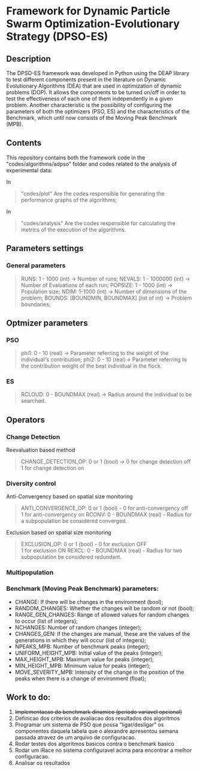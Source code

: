 # Framework for Dynamic Particle Swarm Optimization-Evolutionary Strategy (DPSO-ES)


## Description
The DPSO-ES framework was developed in Python using the DEAP library to test different 
components present in the literature on Dynamic Evolutionary Algorithms (DEA) that are 
used in optimization of dynamic problems (DOP). It allows the components to be turned 
on/off in order to test the effectiveness of each one of them independently in a given 
problem.
Another characteristic is the possibility of configuring the parameters of both the 
optimizers (PSO, ES) and the characteristics of the Benchmark, which until now consists 
of the Moving Peak Benchmark (MPB).

## Contents

This repository contains both the framework code in the "codes/algorithms/adpso" 
folder and codes related to the analysis of experimental data:

In <br> 
> "codes/plot" 
Are the codes responsible for generating the performance graphs of 
the algorithms;

In <br>
> "codes/analysis" 
Are the codes responsible for calculating the metrics of the execution of the algorithms.

## Parameters settings

### General parameters
> RUNS: 1 - 1000 (int) -> Number of runs;
> NEVALS: 1 - 1000000 (int) -> Number of Evaluations of each run;
> POPSIZE: 1 - 1000 (int) -> Population size;
> NDIM: 1-1000 (int) -> Number of dimensions of the problem;
> BOUNDS: [BOUNDMIN, BOUNDMAX] (list of int) -> Problem boundaries;

## Optmizer parameters

### PSO
> phi1: 0 - 10 (real) -> Parameter referring to the weight of the individual's contribution;
> phi2: 0 - 10 (real)-> Parameter referring to the contribution weight of the best individual in the flock.

### ES
> RCLOUD: 0 - BOUNDMAX (real) -> Radius around the individual to be searched.

## Operators

### Change Detection

Reevaluation based method

> CHANGE_DETECTION_OP: 0 or 1 (bool) -> 0 for change detection off <br> 1 for change detection on


### Diversity control

Anti-Convergency based on spatial size monitoring

> ANTI_CONVERGENCE_OP: 0 or 1 (bool) - 0 for anti-convergency off <br> 1 for anti-convergency on
> RCONV: 0 - BOUNDMAX (real) - Radius for a subpopulation be considered converged.

Exclusion based on spatial size monitoring

> EXCLUSION_OP: 0 or 1 (bool) - 0 for exclusion OFF <br> 1 for exclusion ON
> REXCL: 0 - BOUNDMAX (real) - Radius for two subpopulation be considered redundant.

### Multipopulation

### Benchmark (Moving Peak Benchmark) parameters:
- CHANGE: If there will be changes in the environment (bool);
- RANDOM_CHANGES: Whether the changes will be random or not (bool);
- RANGE_GEN_CHANGES: Range of allowed values for random changes to occur (list of integers);
- NCHANGES: Number of random changes (integer);
- CHANGES_GEN: If the changes are manual, these are the values of the generations in which they will occur (list of integers);
- NPEAKS_MPB: Number of benchmark peaks (integer);
- UNIFORM_HEIGHT_MPB: Initial value of the peaks (integer);
- MAX_HEIGHT_MPB: Maximum value for peaks (integer);
- MIN_HEIGHT_MPB: Minimum value for peaks (integer);
- MOVE_SEVERITY_MPB: Intensity of the change in the position of the peaks when there is a change of environment (float);


## Work to do:
1. <del>Implementacao do benchmark dinamico (periodo variavel opcional)</del>
2. Definicao dos criterios de avaliacao dos resultados dos algoritmos
3. Programar um sistema de PSO que possa "ligar/desligar" os componentes daquela tabela que o alexandre apresentou semana passada atravez de um arquivo de configuracao.
4. Rodar testes dos algoritmos basicos contra o benchmark basico
5. Rodar um iRace no sistema configuravel acima para encontrar a melhor configuracao.
6. Analisar os resultados
